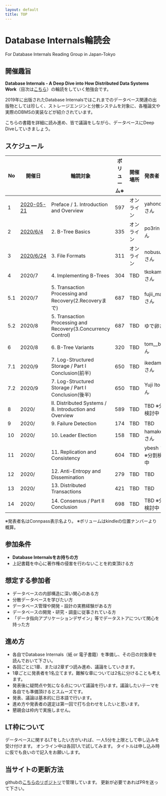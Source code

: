 ```yaml
---
layout: default
title: TOP
---
```


# Database Internals輪読会
For Database Internals Reading Group in Japan-Tokyo

## 開催趣旨
**Database Internals - A Deep Dive into How Distributed Data Systems Work**（目次は[こちら](https://www.oreilly.com/library/view/database-internals/9781492040330/)）の輪読をしていく勉強会です。

2019年に出版されたDatabase Internalsではこれまでのデータベース関連の出版物としては珍しく、ストレージエンジンと分散システムを対象に、各種論文や実際のDBMSの実装などが紹介されています。

こちらの書籍を詳細に読み進め、皆で議論をしながら、データベースにDeep Diveしていきましょう。

## スケジュール

|No|開催日|輪読対象|ボリューム※|開催場所|発表者|
|-----|-----|-----|-----|-----|:-----|
|1|[2020-05-21](./No01/20200220/agenda.html)|Preface / 1. Introduction and Overview|597|オンライン|yahonda さん|
|2|[2020/6/4](./No01/20200604/agenda.html)|2. B-Tree Basics|335|オンライン|po3rin さん|
|3|[2020/6/24](./No01/20200624/agenda.html)|3. File Formats|311|オンライン|nobusue さん|
|4|2020/7|4. Implementing B-Trees|304|TBD|tkokamo さん|
|5.1|2020/7|5. Transaction Processing and Recovery(2.Recoveryまで)|687|TBD|fujii_masao さん|
|5.2|2020/8|5. Transaction Processing and Recovery(3.Concurrency Control)|687|TBD|ゆで卵さん|
|6|2020/8|6. B-Tree Variants|320|TBD|tom__bo さん|
|7.1|2020/9|7. Log-Structured Storage / Part I Conclusion(前半)|650|TBD|ikedamsh さん|
|7.2|2020/9|7. Log-Structured Storage / Part I Conclusion(後半)|650|TBD|Yuji Ito さん|
|8|2020/|II. Distributed Systems / 8. Introduction and Overview|589|TBD|TBD ※分割検討中|
|9|2020/|9. Failure Detection|174|TBD|TBD|
|10|2020/|10. Leader Election|158|TBD|hamaken さん|
|11|2020/|11. Replication and Consistency|604|TBD|ybesh さん ※分割検討中|
|12|2020/|12. Anti-Entropy and Dissemination|279|TBD|TBD|
|13|2020/|13. Distributed Transactions|421|TBD|TBD|
|14|2020/|14. Consensus / Part II Conclusion|698|TBD|TBD ※分割検討中|

※発表者名はConnpass表示名より。
※ボリュームはkindleの位置ナンバーより概算。

## 参加条件

- **Database Internalsをお持ちの方**
- 上記書籍を中心に著作権の侵害を行わないことを約束頂ける方

## 想定する参加者

- データベースの内部構造に深い関心のある方
- 分散データベースを学びたい方
- データベース管理や開発・設計の実務経験がある方
- データベースの開発・研究・調査に従事されている方
- 「データ指向アプリケーションデザイン」等でデータストアについて関心を持った方

## 進め方

- 各自でDatabase Internals（紙 or 電子書籍）を準備し、その日の対象章を読んでおいて下さい。
- 各回ごとに1章、または2章ずつ読み進め、議論をしていきます。
- 1章ごとに発表者を1名立てます。難解な章については2名に分けることも考えます。
- 発表後に疑問点や気になる点について議論を行います。議論したいテーマを各自でも準備頂けるとスムーズです。
- 発表、議論は基本的に日本語で行います。
- 進め方や発表者の選定は第一回で打ち合わせをしたいと思います。
- 懇親会は枠内で実施しません。

## LT枠について
データベースに関するLTをしたい方がいれば、一人5分を上限として申し込みを受け付けます。
オンライン中は各回1人で試してみます。
タイトルは申し込み時に仮でも良いので記入をお願いします。

## 当サイトの更新方法
githubの[こちらのリポジトリ](https://github.com/Database-Internals-Reading-Group-Japan/group-tokyo)で管理しています。
更新が必要であればPRを送って下さい。
